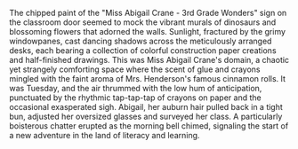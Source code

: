The chipped paint of the "Miss Abigail Crane - 3rd Grade Wonders" sign on the classroom door seemed to mock the vibrant murals of dinosaurs and blossoming flowers that adorned the walls.  Sunlight, fractured by the grimy windowpanes, cast dancing shadows across the meticulously arranged desks, each bearing a collection of colorful construction paper creations and half-finished drawings.  This was Miss Abigail Crane's domain, a chaotic yet strangely comforting space where the scent of glue and crayons mingled with the faint aroma of Mrs. Henderson's famous cinnamon rolls.  It was Tuesday, and the air thrummed with the low hum of anticipation, punctuated by the rhythmic tap-tap-tap of crayons on paper and the occasional exasperated sigh.  Abigail, her auburn hair pulled back in a tight bun, adjusted her oversized glasses and surveyed her class.  A particularly boisterous chatter erupted as the morning bell chimed, signaling the start of a new adventure in the land of literacy and learning.
